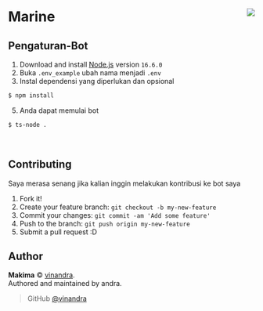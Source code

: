 # Marine <img src="https://i.imgur.com/k9jPkIQ.png" align="right">

## Pengaturan-Bot

1. Download and install [Node.js](https://nodejs.org) version `16.6.0`
2. Buka `.env_example` ubah nama menjadi `.env`
3. Instal dependensi yang diperlukan dan opsional
```sh
$ npm install
```
5. Anda dapat memulai bot
```sh
$ ts-node .
```

<br>

## Contributing

Saya merasa senang jika kalian inggin melakukan kontribusi ke bot saya
1. Fork it!
2. Create your feature branch: `git checkout -b my-new-feature`
3. Commit your changes: `git commit -am 'Add some feature'`
4. Push to the branch: `git push origin my-new-feature`
5. Submit a pull request :D


## Author

**Makima** © [vinandra](https://github.com/vinandra).  
Authored and maintained by andra.

> GitHub [@vinandra](https://github.com/vinandra)
